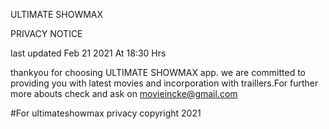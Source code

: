 ULTIMATE SHOWMAX



PRIVACY NOTICE

last updated Feb 21 2021  At 18:30 Hrs

thankyou for choosing ULTIMATE SHOWMAX app. we are committed to providing you with latest movies and incorporation with traillers.For further more abouts check and ask on movieincke@gmail.com

#For  ultimateshowmax privacy
copyright 2021
